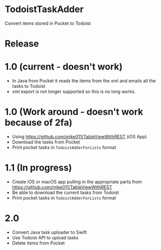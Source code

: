 TodoistTaskAdder
================
Convert items stored in Pocket to Todoist

# Release

# 1.0 (current - doesn't work)
- In Java from Pocket it reads the items from the xml and emails all the tasks to Todoist
- xml export is not longer supported so this is no long works.

# 1.0 (Work around - doesn't work because of 2fa)
 - Using https://github.com/mike011/TableViewWithREST (iOS App) 
 - Download the tasks from Pocket
 - Print pocket tasks in `TodoistAdderForLists` format

# 1.1 (In progress)
- Create iOS or macOS app pulling in the appropriate parts from https://github.com/mike011/TableViewWithREST
- Be able to download the current tasks from Todoist
- Print pocket tasks in `TodoistAdderForLists` format

# 2.0
- Convert Java task uploader to Swift
- Use Todoist API to upload tasks
- Delete items from Pocket
